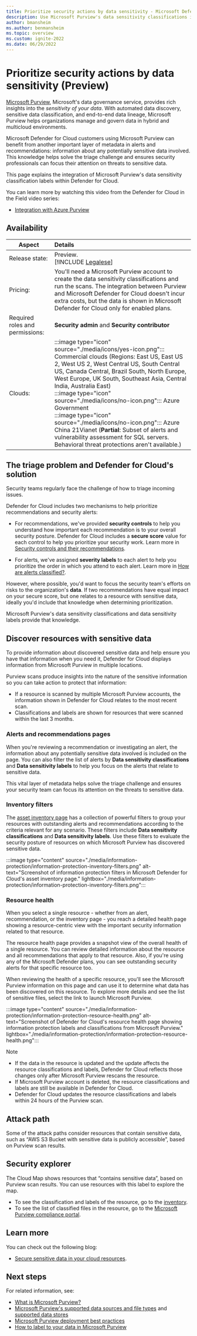 ```yaml
---
title: Prioritize security actions by data sensitivity - Microsoft Defender for Cloud
description: Use Microsoft Purview's data sensitivity classifications in Microsoft Defender for Cloud
author: bmansheim
ms.author: benmansheim
ms.topic: overview
ms.custom: ignite-2022
ms.date: 06/29/2022
---
```

# Prioritize security actions by data sensitivity (Preview)

[Microsoft Purview](../purview/overview.md), Microsoft's data governance service, provides rich insights into the *sensitivity of your data*. With automated data discovery, sensitive data classification, and end-to-end data lineage, Microsoft Purview helps organizations manage and govern data in hybrid and multicloud environments.

Microsoft Defender for Cloud customers using Microsoft Purview can benefit from another important layer of metadata in alerts and recommendations: information about any potentially sensitive data involved. This knowledge helps solve the triage challenge and ensures security professionals can focus their attention on threats to sensitive data.

This page explains the integration of Microsoft Purview's data sensitivity classification labels within Defender for Cloud.

You can learn more by watching this video from the Defender for Cloud in the Field video series:
- [Integration with Azure Purview](episode-two.md)

## Availability
|Aspect|Details|
|----|:----|
|Release state:|Preview.<br>[!INCLUDE [Legalese](../../includes/defender-for-cloud-preview-legal-text.md)]|
|Pricing:|You'll need a Microsoft Purview account to create the data sensitivity classifications and run the scans. The integration between Purview and Microsoft Defender for Cloud doesn't incur extra costs, but the data is shown in Microsoft Defender for Cloud only for enabled plans.|
|Required roles and permissions:|**Security admin** and **Security contributor**|
|Clouds:|:::image type="icon" source="./media/icons/yes-icon.png"::: Commercial clouds (Regions: East US, East US 2, West US 2, West Central US, South Central US, Canada Central, Brazil South, North Europe, West Europe, UK South, Southeast Asia, Central India, Australia East) <br>:::image type="icon" source="./media/icons/no-icon.png"::: Azure Government<br>:::image type="icon" source="./media/icons/no-icon.png"::: Azure China 21Vianet (**Partial**: Subset of alerts and vulnerability assessment for SQL servers. Behavioral threat protections aren't available.)|

## The triage problem and Defender for Cloud's solution
Security teams regularly face the challenge of how to triage incoming issues. 

Defender for Cloud includes two mechanisms to help prioritize recommendations and security alerts:

- For recommendations, we've provided **security controls** to help you understand how important each recommendation is to your overall security posture. Defender for Cloud includes a **secure score** value for each control to help you prioritize your security work. Learn more in [Security controls and their recommendations](secure-score-security-controls.md#security-controls-and-their-recommendations).

- For alerts, we've assigned **severity labels** to each alert to help you prioritize the order in which you attend to each alert. Learn more in [How are alerts classified?](alerts-overview.md#how-are-alerts-classified).

However, where possible, you'd want to focus the security team's efforts on risks to the organization's **data**. If two recommendations have equal impact on your secure score, but one relates to a resource with sensitive data, ideally you'd include that knowledge when determining prioritization.

Microsoft Purview's data sensitivity classifications and data sensitivity labels provide that knowledge. 

## Discover resources with sensitive data
To provide information about discovered sensitive data and help ensure you have that information when you need it, Defender for Cloud displays information from Microsoft Purview in multiple locations.

Purview scans produce insights into the nature of the sensitive information so you can take action to protect that information:

- If a resource is scanned by multiple Microsoft Purview accounts, the information shown in Defender for Cloud relates to the most recent scan.
- Classifications and labels are shown for resources that were scanned within the last 3 months.

### Alerts and recommendations pages
When you're reviewing a recommendation or investigating an alert, the information about any potentially sensitive data involved is included on the page. You can also filter the list of alerts by **Data sensitivity classifications** and **Data sensitivity labels** to help you focus on the alerts that relate to sensitive data.

This vital layer of metadata helps solve the triage challenge and ensures your security team can focus its attention on the threats to sensitive data.


### Inventory filters
The [asset inventory page](asset-inventory.md) has a collection of powerful filters to group your resources with outstanding alerts and recommendations according to the criteria relevant for any scenario. These filters include **Data sensitivity classifications** and **Data sensitivity labels**. Use these filters to evaluate the security posture of resources on which Microsoft Purview has discovered sensitive data.

:::image type="content" source="./media/information-protection/information-protection-inventory-filters.png" alt-text="Screenshot of information protection filters in Microsoft Defender for Cloud's asset inventory page." lightbox="./media/information-protection/information-protection-inventory-filters.png":::

### Resource health 
When you select a single resource - whether from an alert, recommendation, or the inventory page - you reach a detailed health page showing a resource-centric view with the important security information related to that resource. 

The resource health page provides a snapshot view of the overall health of a single resource. You can review detailed information about the resource and all recommendations that apply to that resource. Also, if you're using any of the Microsoft Defender plans, you can see outstanding security alerts for that specific resource too.

When reviewing the health of a specific resource, you'll see the Microsoft Purview information on this page and can use it to determine what data has been discovered on this resource. To explore more details and see the list of sensitive files, select the link to launch Microsoft Purview.

:::image type="content" source="./media/information-protection/information-protection-resource-health.png" alt-text="Screenshot of Defender for Cloud's resource health page showing information protection labels and classifications from Microsoft Purview." lightbox="./media/information-protection/information-protection-resource-health.png":::

> [!NOTE]
> - If the data in the resource is updated and the update affects the resource classifications and labels, Defender for Cloud reflects those changes only after Microsoft Purview rescans the resource.
> - If Microsoft Purview account is deleted, the resource classifications and labels are still be available in Defender for Cloud.
> - Defender for Cloud updates the resource classifications and labels within 24 hours of the Purview scan.

## Attack path
Some of the attack paths consider resources that contain sensitive data, such as “AWS S3 Bucket with sensitive data is publicly accessible”, based on Purview scan results.

## Security explorer
The Cloud Map shows resources that “contains sensitive data”, based on Purview scan results. You can use resources with this label to explore the map.

- To see the classification and labels of the resource, go to the [inventory](asset-inventory.md).
- To see the list of classified files in the resource, go to the [Microsoft Purview compliance portal](../purview/overview.md).

## Learn more

You can check out the following blog:

- [Secure sensitive data in your cloud resources](https://techcommunity.microsoft.com/t5/microsoft-defender-for-cloud/secure-sensitive-data-in-your-cloud-resources/ba-p/2918646).

## Next steps

For related information, see:

- [What is Microsoft Purview?](../purview/overview.md)
- [Microsoft Purview's supported data sources and file types](../purview/sources-and-scans.md) and [supported data stores](../purview/purview-connector-overview.md)
- [Microsoft Purview deployment best practices](../purview/deployment-best-practices.md)
- [How to label to your data in Microsoft Purview](../purview/how-to-automatically-label-your-content.md)
